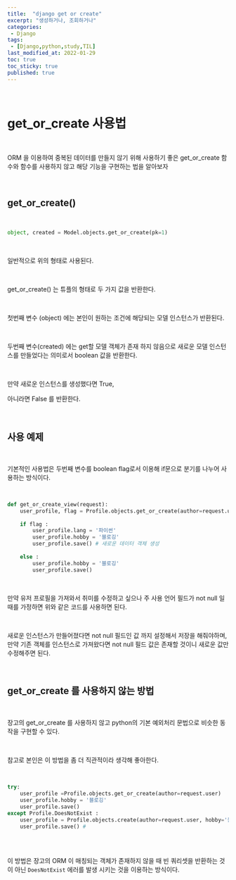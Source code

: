 ```yaml
---
title:  "django get or create"
excerpt: "생성하거나, 조회하거나"
categories:
 - Django
tags:
 - [Django,python,study,TIL]
last_modified_at: 2022-01-29
toc: true
toc_sticky: true
published: true
---
```


<br>

# get_or_create 사용법


<br>


ORM 을 이용하여 중복된 데이터를 만들지 않기 위해 사용하기 좋은 get_or_create 함수와 함수를 사용하지 않고 해당 기능을 구현하는 법을 알아보자

<br>

## get_or_create()

<br>

```python
object, created = Model.objects.get_or_create(pk=1)
```

<br>

일반적으로 위의 형태로 사용된다.

<br>

get_or_create() 는 튜플의 형태로 두 가지 값을 반환한다.

<br>

첫번째 변수 (object) 에는 본인이 원하는 조건에 해당되는 모델 인스턴스가 반환된다.

<br>

두번째 변수(created) 에는 get할 모델 객체가 존재 하지 않음으로 새로운 모델 인스턴스를 만들었다는 의미로서 boolean 값을 반환한다.

<br>

만약 새로운 인스턴스를 생성했다면 True, 

아니라면 False 를 반환한다.

<br>

## 사용 예제 

<br>



기본적인 사용법은 두번째 변수를 boolean flag로서 이용해 if문으로 분기를 나누어 사용하는 방식이다.

<br>

```python
def get_or_create_view(request):
    user_profile, flag = Profile.objects.get_or_create(author=request.user)
    
    if flag :
        user_profile.lang = '파이썬'
        user_profile.hobby = '블로깅'
        user_profile.save() # 새로운 데이터 객체 생성
    	
    else : 
        user_profile.hobby = '블로깅'
        user_profile.save()
```

<br>

만약 유저 프로필을 가져와서 취미를 수정하고 싶으나 주 사용 언어 필드가 not null 일 때를 가정하면 위와 같은 코드를 사용하면 된다.

<br>

새로운 인스턴스가 만들어졌다면 not null 필드인 값 까지 설정해서 저장을 해줘야하며, 만약 기존 객체를 인스턴스로 가져왔다면 not null 필드 값은 존재할 것이니 새로운 값만 수정해주면 된다.



<br>

## get_or_create 를 사용하지 않는 방법

<br>

장고의 get_or_create 를 사용하지 않고 python의 기본 예외처리 문법으로 비슷한 동작을 구현할 수 있다.

<br>

참고로 본인은 이 방법을 좀 더 직관적이라 생각해 좋아한다.

<br>

```python
try:
    user_profile =Profile.objects.get_or_create(author=request.user)
    user_profile.hobby = '블로깅'
    user_profile.save()
except Profile.DoesNotExist :
    user_profile = Profile.objects.create(author=request.user, hobby='블로깅',lang='python')
    user_profile.save() #
    
```

<br>

이 방법은 장고의 ORM 이 매칭되는 객체가 존재하지 않을 때 빈 쿼리셋을 반환하는 것이 아닌 `DoesNotExist` 에러를 발생 시키는 것을 이용하는 방식이다.


<br>
